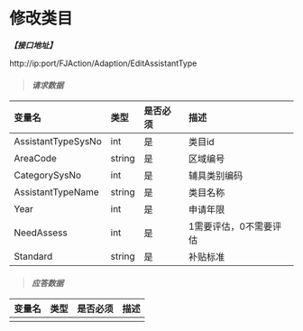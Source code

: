 # 修改类目

_**【接口地址】**_

http://ip:port/FJAction/Adaption/EditAssistantType

> #### _请求数据_

| 变量名 | 类型 | 是否必须 | 描述 |
| :--- | :--- | :--- | :--- |
| AssistantTypeSysNo | int | 是 | 类目id |
| AreaCode | string | 是 | 区域编号 |
| CategorySysNo | int | 是 | 辅具类别编码 |
| AssistantTypeName | string | 是 | 类目名称 |
| Year | int | 是 | 申请年限 |
| NeedAssess | int | 是 | 1需要评估，0不需要评估 |
| Standard | string | 是 | 补贴标准 |

> #### _应答数据_

| 变量名 | 类型 | 是否必须 | 描述 |
| :--- | :--- | :--- | :--- |
|  |  |  |  |